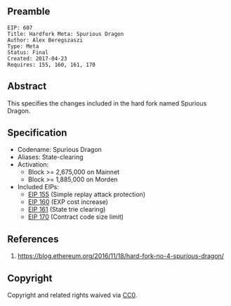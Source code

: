 
## Preamble

    EIP: 607
    Title: Hardfork Meta: Spurious Dragon
    Author: Alex Beregszaszi
    Type: Meta
    Status: Final
    Created: 2017-04-23
    Requires: 155, 160, 161, 170

## Abstract

This specifies the changes included in the hard fork named Spurious Dragon.

## Specification

- Codename: Spurious Dragon
- Aliases: State-clearing
- Activation:
  - Block >= 2,675,000 on Mainnet
  - Block >= 1,885,000 on Morden
- Included EIPs:
  - [EIP 155](eip-0155.md) (Simple replay attack protection)
  - [EIP 160](eip-0160.md) (EXP cost increase)
  - [EIP 161](eip-0161.md) (State trie clearing)
  - [EIP 170](eip-0170.md) (Contract code size limit)
  
## References

1. https://blog.ethereum.org/2016/11/18/hard-fork-no-4-spurious-dragon/

## Copyright

Copyright and related rights waived via [CC0](https://creativecommons.org/publicdomain/zero/1.0/).
